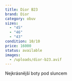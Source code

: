```yaml
---
title: Dior B23
brand: Dior
category: obuv
sizes:
  - "45"
  - "46"
  - "43"
condition: 10/10
price: 16000
status: available
images:
  - /uploads/dior-b23.avif
---
```

Nejkrásnější boty pod sluncem
